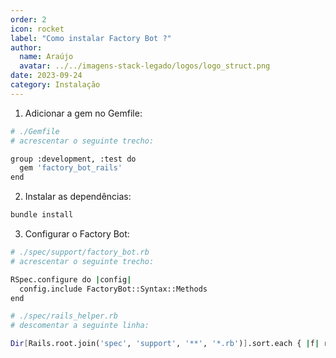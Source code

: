 ```yaml
---
order: 2
icon: rocket
label: "Como instalar Factory Bot ?"
author:
  name: Araújo
  avatar: ../../imagens-stack-legado/logos/logo_struct.png
date: 2023-09-24
category: Instalação
---
```


1. Adicionar a gem no Gemfile:

```bash
# ./Gemfile
# acrescentar o seguinte trecho:

group :development, :test do
  gem 'factory_bot_rails'
end
```

2. Instalar as dependências:

```bash
bundle install
```

3. Configurar o Factory Bot:

```bash
# ./spec/support/factory_bot.rb
# acrescentar o seguinte trecho:

RSpec.configure do |config|
  config.include FactoryBot::Syntax::Methods
end
```

```bash
# ./spec/rails_helper.rb
# descomentar a seguinte linha:

Dir[Rails.root.join('spec', 'support', '**', '*.rb')].sort.each { |f| require f }
```